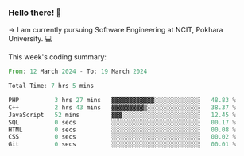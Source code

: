 ### Hello there! 👋

-> I am currently pursuing Software Engineering at NCIT, Pokhara University. 💻


This week's coding summary:
<!--START_SECTION:waka-->

```rust
From: 12 March 2024 - To: 19 March 2024

Total Time: 7 hrs 5 mins

PHP          3 hrs 27 mins   ▓▓▓▓▓▓▓▓▓▓▓▓░░░░░░░░░░░░░   48.83 %
C++          2 hrs 43 mins   ▓▓▓▓▓▓▓▓▓▒░░░░░░░░░░░░░░░   38.37 %
JavaScript   52 mins         ▓▓▓░░░░░░░░░░░░░░░░░░░░░░   12.45 %
SQL          0 secs          ░░░░░░░░░░░░░░░░░░░░░░░░░   00.17 %
HTML         0 secs          ░░░░░░░░░░░░░░░░░░░░░░░░░   00.08 %
CSS          0 secs          ░░░░░░░░░░░░░░░░░░░░░░░░░   00.02 %
Git          0 secs          ░░░░░░░░░░░░░░░░░░░░░░░░░   00.01 %
```

<!--END_SECTION:waka-->
